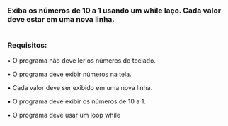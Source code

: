### Exiba os números de 10 a 1 usando um while laço. Cada valor deve estar em uma nova linha.
#
### Requisitos:
•	O programa não deve ler os números do teclado.

•	O programa deve exibir números na tela.

•	Cada valor deve ser exibido em uma nova linha.

•	O programa deve exibir os números de 10 a 1.

•	O programa deve usar um loop while